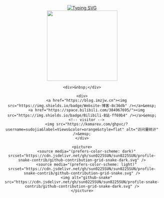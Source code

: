 <div align="center">
     <div>
        <a href="https://blog.imzjw.cn"><img src="https://readme-typing-svg.demolab.com?font=Fira+Code&pause=1000&random=false&width=435&separator=%3C&lines=Welcome+to+sudojia's+GitHub+homepage%3CSystem.out.println(%22Hello+World%22);" alt="Typing SVG" /></a>
    </div>
<picture>
        <source media="(prefers-color-scheme: dark)" srcset="https://cdn.jsdelivr.net/gh/sun0225SUN/sun0225SUN/assets/images/coding.gif" />
        <source media="(prefers-color-scheme: light)" srcset="https://cdn.jsdelivr.net/gh/sun0225SUN/sun0225SUN/assets/images/developer.svg" height="225px" />
        <img src="https://cdn.jsdelivr.net/gh/sun0225SUN/sun0225SUN/assets/images/coding.gif" />
    </picture>

    <div>&nbsp;</div>

<!-- profile logo 个人资料徽标 -->

    <div>
        <a href="https://blog.imzjw.cn"><img src="https://img.shields.io/badge/Website-博客-8c36db" /></a>&emsp;
        <a href="https://space.bilibili.com/384967695/"><img src="https://img.shields.io/badge/Bilibili-B站-ff69b4" /></a>&emsp;
        <!-- visitor -->
        <img src="https://komarev.com/ghpvc/?username=sudojia&label=Views&color=orange&style=flat" alt="访问量统计" />&emsp;
    </div>



<!-- Snake Code Contribution Map 贪吃蛇代码贡献图 -->
    <picture>
        <source media="(prefers-color-scheme: dark)" srcset="https://cdn.jsdelivr.net/gh/sun0225SUN/sun0225SUN/profile-snake-contrib/github-contribution-grid-snake-dark.svg" />
        <source media="(prefers-color-scheme: light)" srcset="https://cdn.jsdelivr.net/gh/sun0225SUN/sun0225SUN/profile-snake-contrib/github-contribution-grid-snake.svg" />
        <img alt="github-snake" src="https://cdn.jsdelivr.net/gh/sun0225SUN/sun0225SUN/profile-snake-contrib/github-contribution-grid-snake-dark.svg" />
    </picture>

</div>

